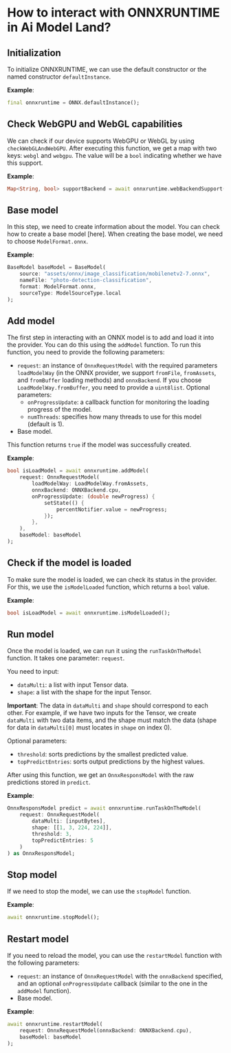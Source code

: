 # **How to interact with ONNXRUNTIME in Ai Model Land?**

## **Initialization**

To initialize ONNXRUNTIME, we can use the default constructor or the named constructor `defaultInstance`.

**Example**:

```dart
final onnxruntime = ONNX.defaultInstance();
```

## **Check WebGPU and WebGL capabilities**

We can check if our device supports WebGPU or WebGL by using `checkWebGLAndWebGPU`. After executing this function, we get a map with two keys: `webgl` and `webgpu`. The value will be a `bool` indicating whether we have this support.

**Example**:

```dart
Map<String, bool> supportBackend = await onnxruntime.webBackendSupport();
```

## **Base model**

In this step, we need to create information about the model. You can check how to create a base model [here]. When creating the base model, we need to choose `ModelFormat.onnx`.

**Example**:

```dart
BaseModel baseModel = BaseModel(
    source: "assets/onnx/image_classification/mobilenetv2-7.onnx",
    nameFile: "photo-detection-classification",
    format: ModelFormat.onnx,
    sourceType: ModelSourceType.local
);
```

## **Add model**

The first step in interacting with an ONNX model is to add and load it into the provider. You can do this using the `addModel` function. To run this function, you need to provide the following parameters:

- `request`: an instance of `OnnxRequestModel` with the required parameters `loadModelWay` (in the ONNX provider, we support `fromFile`, `fromAssets`, and `fromBuffer` loading methods) and `onnxBackend`. If you choose `LoadModelWay.fromBuffer`, you need to provide a `uint8list`.
  Optional parameters:
  - `onProgressUpdate`: a callback function for monitoring the loading progress of the model.
  - `numThreads`: specifies how many threads to use for this model (default is 1).
- Base model.

This function returns `true` if the model was successfully created.

**Example**:

```dart
bool isLoadModel = await onnxruntime.addModel(
    request: OnnxRequestModel(
        loadModelWay: LoadModelWay.fromAssets,
        onnxBackend: ONNXBackend.cpu,
        onProgressUpdate: (double newProgress) {
            setState(() {
                percentNotifier.value = newProgress;
            });
        },
    ),
    baseModel: baseModel
);
```

## **Check if the model is loaded**

To make sure the model is loaded, we can check its status in the provider. For this, we use the `isModelLoaded` function, which returns a `bool` value.

**Example**:

```dart
bool isLoadModel = await onnxruntime.isModelLoaded();
```

## **Run model**

Once the model is loaded, we can run it using the `runTaskOnTheModel` function. It takes one parameter: `request`.

You need to input:

- `dataMulti`: a list with input Tensor data.
- `shape`: a list with the shape for the input Tensor.

**Important**: The data in `dataMulti` and `shape` should correspond to each other. For example, if we have two inputs for the Tensor, we create `dataMulti` with two data items, and the shape must match the data (shape for data in `dataMulti[0]` must locates in `shape` on index 0).

Optional parameters:

- `threshold`: sorts predictions by the smallest predicted value.
- `topPredictEntries`: sorts output predictions by the highest values.

After using this function, we get an `OnnxResponsModel` with the raw predictions stored in `predict`.

**Example**:

```dart
OnnxResponsModel predict = await onnxruntime.runTaskOnTheModel(
    request: OnnxRequestModel(
        dataMulti: [inputBytes],
        shape: [[1, 3, 224, 224]],
        threshold: 3,
        topPredictEntries: 5
    )
) as OnnxResponsModel;
```

## **Stop model**

If we need to stop the model, we can use the `stopModel` function.

**Example**:

```dart
await onnxruntime.stopModel();
```

## **Restart model**

If you need to reload the model, you can use the `restartModel` function with the following parameters:

- `request`: an instance of `OnnxRequestModel` with the `onnxBackend` specified, and an optional `onProgressUpdate` callback (similar to the one in the `addModel` function).
- Base model.

**Example**:

```dart
await onnxruntime.restartModel(
    request: OnnxRequestModel(onnxBackend: ONNXBackend.cpu),
    baseModel: baseModel
);
```
